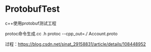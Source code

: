 # ProtobufTest
c++使用protobuf测试工程

protoc命令生成.cc .h
protoc --cpp_out=./ Account.proto

过程：https://blog.csdn.net/sinat_29158831/article/details/108448952


